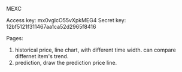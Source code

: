 MEXC

Access key: mx0vglcO55vXpkMEG4
Secret key: 12bf5121f311467aa1ca52d2965f8416



Pages:
1. historical price, line chart, with different time width. can compare differnet item's trend.
2. prediction, draw the prediction price line.